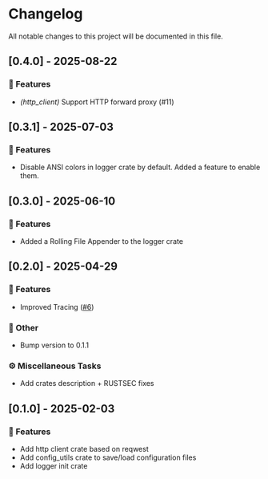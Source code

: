 # Changelog

All notable changes to this project will be documented in this file.

## [0.4.0] - 2025-08-22

### 🚀 Features

- *(http_client)* Support HTTP forward proxy (#11)

## [0.3.1] - 2025-07-03

### 🚀 Features

- Disable ANSI colors in logger crate by default. Added a feature to enable them.

## [0.3.0] - 2025-06-10

### 🚀 Features

- Added a Rolling File Appender to the logger crate

## [0.2.0] - 2025-04-29

### 🚀 Features

- Improved Tracing ([#6](https://github.com/Cosmian/http_client_server/pull/6))

### 💼 Other

- Bump version to 0.1.1

### ⚙️ Miscellaneous Tasks

- Add crates description + RUSTSEC fixes

## [0.1.0] - 2025-02-03

### 🚀 Features

- Add http client crate based on reqwest
- Add config_utils crate to save/load configuration files
- Add logger init crate

<!-- generated by git-cliff -->
